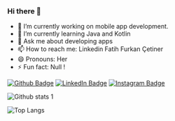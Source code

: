 ### Hi there 👋


- 🔭 I’m currently working on mobile app development.
- 🌱 I’m currently learning Java and Kotlin
- 💬 Ask me about developing apps
- 📫 How to reach me: Linkedin Fatih Furkan Çetiner
- 😄 Pronouns: Her
- ⚡ Fun fact: Null !

[![Github Badge](https://img.shields.io/badge/-Github-000?style=quare&labelColor=000&logo=Github&logoColor=white&link=link)](link)
[![LinkedIn Badge](https://img.shields.io/badge/LinkedIn-0077B5?style=for-the-badge&logo=linkedin&logoColor=white&link=link)](link)
[![Instagram Badge](https://img.shields.io/badge/-Instagram-C13584?style=flat-quare&labelColor=C13584&logo=instagram&logoColor=white&link=link)](link)





![Github stats 1](https://github-readme-stats.vercel.app/api?username=fatihCetiner&show_icons=true&theme=tokyonight)

![Top Langs](https://github-readme-stats.vercel.app/api/top-langs/?username=fatihCetiner&layout=compact)


